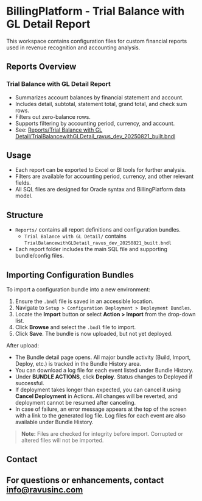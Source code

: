 # BillingPlatform - Trial Balance with GL Detail Report

This workspace contains configuration files for custom financial reports used in revenue recognition and accounting analysis.

## Reports Overview

### Trial Balance with GL Detail Report
- Summarizes account balances by financial statement and account.
- Includes detail, subtotal, statement total, grand total, and check sum rows.
- Filters out zero-balance rows.
- Supports filtering by accounting period, currency, and account.
- See: [Reports/Trial Balance with GL Detail/TrialBalancewithGLDetail_ravus_dev_20250821_built.bndl](Reports/Trial%20Balance%20with%20GL%20Detail/TrialBalancewithGLDetail_ravus_dev_20250821_built.bndl)

## Usage

- Each report can be exported to Excel or BI tools for further analysis.
- Filters are available for accounting period, currency, and other relevant fields.
- All SQL files are designed for Oracle syntax and BillingPlatform data model.

## Structure

- `Reports/` contains all report definitions and configuration bundles.
  - `Trial Balance with GL Detail/` contains `TrialBalancewithGLDetail_ravus_dev_20250821_built.bndl`
- Each report folder includes the main SQL file and supporting bundle/config files.

## Importing Configuration Bundles

To import a configuration bundle into a new environment:

1. Ensure the `.bndl` file is saved in an accessible location.
2. Navigate to `Setup > Configuration Deployment > Deployment Bundles`.
3. Locate the **Import** button or select **Action > Import** from the drop-down list.
4. Click **Browse** and select the `.bndl` file to import.
5. Click **Save**. The bundle is now uploaded, but not yet deployed.

After upload:

- The Bundle detail page opens. All major bundle activity (Build, Import, Deploy, etc.) is tracked in the Bundle History area.
- You can download a log file for each event listed under Bundle History.
- Under **BUNDLE ACTIONS**, click **Deploy**. Status changes to Deployed if successful.
- If deployment takes longer than expected, you can cancel it using **Cancel Deployment** in Actions. All changes will be reverted, and deployment cannot be resumed after canceling.
- In case of failure, an error message appears at the top of the screen with a link to the generated log file. Log files for each event are also available under Bundle History.

> **Note:** Files are checked for integrity before import. Corrupted or altered files will not be imported.

## Contact

For questions or enhancements, contact info@ravusinc.com
---